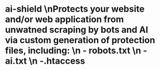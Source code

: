 # ai-shield \nProtects your website and/or web application from unwatned scraping by bots and AI via custom generation of protection files, including: \n - robots.txt \n - ai.txt \n -.htaccess
